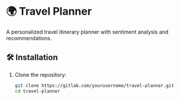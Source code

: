 # 🌍 Travel Planner

A personalized travel itinerary planner with sentiment analysis and recommendations.

## 🛠 Installation

1. Clone the repository:
   ```bash
   git clone https://gitlab.com/yourusername/travel-planner.git
   cd travel-planner
